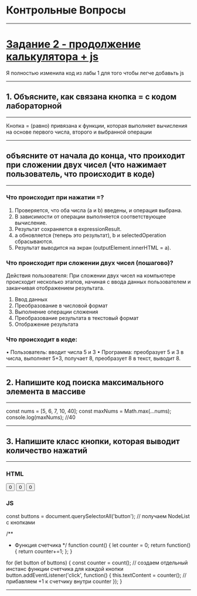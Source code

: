 # Контрольные Вопросы
***
# [Задание 2 - продолжение калькулятора + js](https://github.com/Lisichka-Ju/practica/tree/main/laba_2/calculator%20laba2)
Я полностью изменила код из лабы 1 для того чтобы легче добавьть js
***
## 1. Объясните, как связана кнопка = с кодом лабораторной
***
Кнопка = (равно) привязана к функции, которая выполняет вычисления на основе первого числа, второго и выбранной операции
***
## объясните от начала до конца, что проиходит при сложении двух чисел (что нажимает пользователь, что происходит в коде)
***
### Что происходит при нажатии =?
1.	Проверяется, что оба числа (a и b) введены, и операция выбрана.
2.	В зависимости от операции выполняется соответствующее вычисление.
3.	Результат сохраняется в expressionResult.
4.	a обновляется (теперь это результат), b и selectedOperation сбрасываются.
5.	Результат выводится на экран (outputElement.innerHTML = a).
  
### Что происходит при сложении двух чисел (пошагово)?
Действия пользователя:
При сложении двух чисел на компьютере происходит несколько этапов, начиная с ввода данных пользователем и заканчивая отображением результата.
1.	Ввод данных
2.	Преобразование в числовой формат
3.	Выполнение операции сложения
4.	Преобразование результата в текстовый формат
5.	Отображение результата
  
### Что происходит в коде:
•	Пользователь: вводит числа 5 и 3
•	Программа: преобразует 5 и 3 в числа, выполняет 5+3, получает 8, преобразует 8 в текст, выводит 8.
***
## 2. Напишите код поиска максимального элемента в массиве
***
const nums = [5, 6, 7, 10, 40];
const maxNums = Math.max(...nums);
console.log(maxNums); //40
***
## 3. Напишите класс кнопки, которая выводит количество нажатий
***
### HTML
<!DOCTYPE html>
<html lang="en">
<head>
    <meta charset="UTF-8">
    <meta name="viewport" content="width=device-width, initial-scale=1.0">
    <title>Document</title>
</head>
<body>

<button>0</button>
<button>0</button>
<button>0</button>
    
</body>
</html>

### JS
const buttons = document.querySelectorAll('button'); // получаем NodeList с кнопками

/**
* Функция счетчика
*/
function count() {
  let counter = 0;
  return function() {
    return counter+=1;
  };
}

for (let button of buttons) {
  const counter = count(); // создаем отдельный инстанс функции счетчика для каждой кнопки
  button.addEventListener('click', function() {
    this.textContent = counter(); // прибавляем +1 к счетчику внутри counter
  });
}
***
